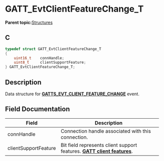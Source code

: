 # GATT\_EvtClientFeatureChange\_T

**Parent topic:**[Structures](GUID-3BBA6E22-85EE-4B8F-BC37-840881963D97.md)

## C

```c
typedef struct GATT_EvtClientFeatureChange_T
{
    uint16_t    connHandle;
    uint8_t     clientSupportFeature;
} GATT_EvtClientFeatureChange_T;
```

## Description

Data structure for **[GATTS\_EVT\_CLIENT\_FEATURE\_CHANGE](GUID-20EFFBD2-7D3F-40CA-B85C-8FD3202D9933.md)** event.

## Field Documentation

|Field|Description|
|-----|-----------|
|connHandle|Connection handle associated with this connection.|
|clientSupportFeature|Bit field represents client support features. **[GATT client features](GUID-29F82178-858F-42F7-B519-9197AE12D4FE.md)**.|

